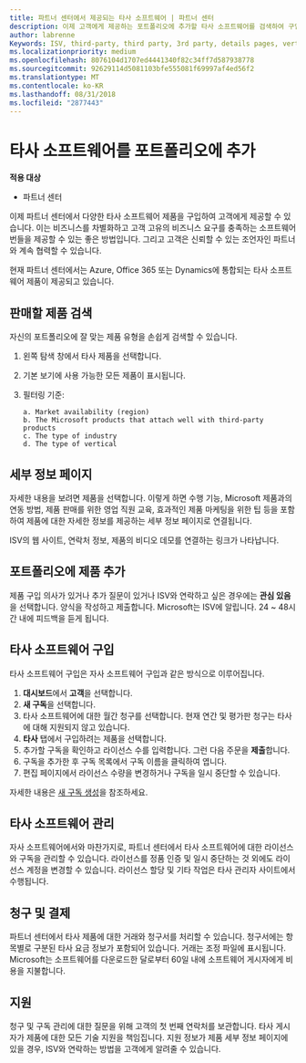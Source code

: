 ```yaml
---
title: 파트너 센터에서 제공되는 타사 소프트웨어 | 파트너 센터
description: 이제 고객에게 제공하는 포트폴리오에 추가할 타사 소프트웨어를 검색하여 구입할 수 있습니다.
author: labrenne
Keywords: ISV, third-party, third party, 3rd party, details pages, vertical software, software publisher
ms.localizationpriority: medium
ms.openlocfilehash: 8076104d1707ed4441340f82c34ff7d587938778
ms.sourcegitcommit: 92629114d5081103bfe555081f69997af4ed56f2
ms.translationtype: MT
ms.contentlocale: ko-KR
ms.lasthandoff: 08/31/2018
ms.locfileid: "2877443"
---
```

# <a name="add-third-party-software-to-your-portfolio"></a>타사 소프트웨어를 포트폴리오에 추가

**적용 대상** 

- 파트너 센터


이제 파트너 센터에서 다양한 타사 소프트웨어 제품을 구입하여 고객에게 제공할 수 있습니다. 이는 비즈니스를 차별화하고 고객 고유의 비즈니스 요구를 충족하는 소프트웨어 번들을 제공할 수 있는 좋은 방법입니다. 그리고 고객은 신뢰할 수 있는 조언자인 파트너와 계속 협력할 수 있습니다.

현재 파트너 센터에서는 Azure, Office 365 또는 Dynamics에 통합되는 타사 소프트웨어 제품이 제공되고 있습니다.

## <a name="discover-the-products-you-want-to-sell"></a>판매할 제품 검색

자신의 포트폴리오에 잘 맞는 제품 유형을 손쉽게 검색할 수 있습니다. 
1.  왼쪽 탐색 창에서 타사 제품을 선택합니다. 
2.  기본 보기에 사용 가능한 모든 제품이 표시됩니다. 
3.  필터링 기준:

        a. Market availability (region) 
        b. The Microsoft products that attach well with third-party products  
        c. The type of industry 
        d. The type of vertical 

## <a name="the-details-page"></a>세부 정보 페이지

자세한 내용을 보려면 제품을 선택합니다. 이렇게 하면 수행 기능, Microsoft 제품과의 연동 방법, 제품 판매를 위한 영업 직원 교육, 효과적인 제품 마케팅을 위한 팁 등을 포함하여 제품에 대한 자세한 정보를 제공하는 세부 정보 페이지로 연결됩니다. 

ISV의 웹 사이트, 연락처 정보, 제품의 비디오 데모를 연결하는 링크가 나타납니다. 

## <a name="add-the-product-to-your-portfolio"></a>포트폴리오에 제품 추가

제품 구입 의사가 있거나 추가 질문이 있거나 ISV와 연락하고 싶은 경우에는 **관심 있음**을 선택합니다. 양식을 작성하고 제출합니다. Microsoft는 ISV에 알립니다. 24 ~ 48시간 내에 피드백을 듣게 됩니다. 

## <a name="purchase-the-third-party-software"></a>타사 소프트웨어 구입

타사 소프트웨어 구입은 자사 소프트웨어 구입과 같은 방식으로 이루어집니다. 

1.  **대시보드**에서 **고객**을 선택합니다.
2.  **새 구독**을 선택합니다.
3.  타사 소프트웨어에 대한 월간 청구를 선택합니다. 현재 연간 및 평가판 청구는 타사에 대해 지원되지 않고 있습니다.
4.  **타사** 탭에서 구입하려는 제품을 선택합니다.
5.  추가할 구독을 확인하고 라이선스 수를 입력합니다. 그런 다음 주문을 **제출**합니다.
6.  구독을 추가한 후 구독 목록에서 구독 이름을 클릭하여 엽니다. 
7.  편집 페이지에서 라이선스 수량을 변경하거나 구독을 일시 중단할 수 있습니다.

자세한 내용은 [새 구독 생성](create-a-new-subscription.md)을 참조하세요.

## <a name="administer-the-third-party-software"></a>타사 소프트웨어 관리

자사 소프트웨어에서와 마찬가지로, 파트너 센터에서 타사 소프트웨어에 대한 라이선스와 구독을 관리할 수 있습니다. 라이선스를 정품 인증 및 일시 중단하는 것 외에도 라이선스 계정을 변경할 수 있습니다. 라이선스 할당 및 기타 작업은 타사 관리자 사이트에서 수행됩니다.

## <a name="billing-and-payment"></a>청구 및 결제

파트너 센터에서 타사 제품에 대한 거래와 청구서를 처리할 수 있습니다. 청구서에는 항목별로 구분된 타사 요금 정보가 포함되어 있습니다. 거래는 조정 파일에 표시됩니다. Microsoft는 소프트웨어를 다운로드한 달로부터 60일 내에 소프트웨어 게시자에게 비용을 지불합니다. 

## <a name="support"></a>지원

청구 및 구독 관리에 대한 질문을 위해 고객의 첫 번째 연락처를 보관합니다. 타사 게시자가 제품에 대한 모든 기술 지원을 책임집니다. 지원 정보가 제품 세부 정보 페이지에 있을 경우, ISV와 연락하는 방법을 고객에게 알려줄 수 있습니다.

